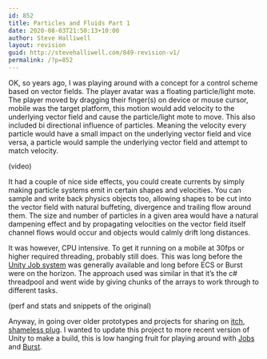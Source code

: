 ```yaml
---
id: 852
title: Particles and Fluids Part 1
date: 2020-08-03T21:50:13+10:00
author: Steve Halliwell
layout: revision
guid: http://stevehalliwell.com/849-revision-v1/
permalink: /?p=852
---
```

OK, so years ago, I was playing around with a concept for a control scheme based on vector fields. The player avatar was a floating particle/light mote. The player moved by dragging their finger(s) on device or mouse cursor, mobile was the target platform, this motion would add velocity to the underlying vector field and cause the particle/light mote to move. This also included bi directional influence of particles. Meaning the velocity every particle would have a small impact on the underlying vector field and vice versa, a particle would sample the underlying vector field and attempt to match velocity.

(video)

It had a couple of nice side effects, you could create currents by simply making particle systems emit in certain shapes and velocities. You can sample and write back physics objects too, allowing shapes to be cut into the vector field with natural buffeting, divergence and trailing flow around them. The size and number of particles in a given area would have a natural dampening effect and by propagating velocities on the vector field itself channel flows would occur and objects would calmly drift long distances.

It was however, CPU intensive. To get it running on a mobile at 30fps or higher required threading, probably still does. This was long before the [Unity Job system](https://docs.unity3d.com/Manual/JobSystem.html) was generally available and long before ECS or Burst were on the horizon. The approach used was similar in that it&#8217;s the c# threadpool and went wide by giving chunks of the arrays to work through to different tasks.

(perf and stats and snippets of the original)

Anyway, in going over older prototypes and projects for sharing on [itch, shameless plug](https://stevehalliwell.itch.io/). I wanted to update this project to more recent version of Unity to make a build, this is low hanging fruit for playing around with [Jobs](https://docs.unity3d.com/Manual/JobSystem.html) and [Burst](https://docs.unity3d.com/Packages/com.unity.burst@1.3/manual/index.html).
